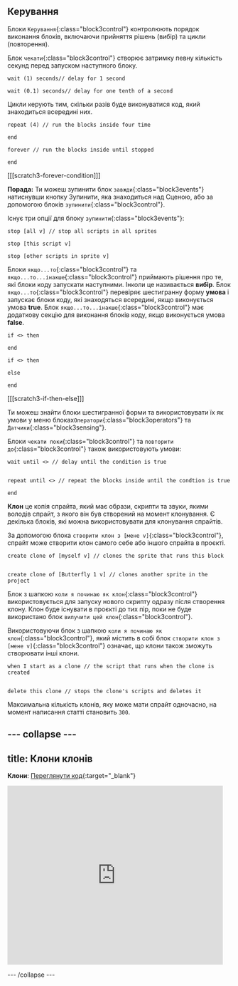 ## Керування

Блоки `Керування`{:class="block3control"} контролюють порядок виконання блоків, включаючи прийняття рішень (вибір) та цикли (повторення).


Блок `чекати`{:class="block3control"} створює затримку певну кількість секунд перед запуском наступного блоку.

```blocks3
wait (1) seconds// delay for 1 second

wait (0.1) seconds// delay for one tenth of a second
```

Цикли керують тим, скільки разів буде виконуватися код, який знаходиться всередині них.

```blocks3
repeat (4) // run the blocks inside four time

end
```

```blocks3
forever // run the blocks inside until stopped

end
```

[[[scratch3-forever-condition]]]

**Порада:** Ти можеш зупинити блок `завжди`{:class="block3events"} натиснувши кнопку Зупинити, яка знаходиться над Сценою, або за допомогою блоків `зупинити`{:class="block3control"}.

Існує три опції для блоку `зупинити`{:class="block3events"}:

```blocks3
stop [all v] // stop all scripts in all sprites

stop [this script v]

stop [other scripts in sprite v]
```

Блоки `якщо...то`{:class="block3control"} та `якщо...то...інакше`{:class="block3control"} приймають рішення про те, які блоки коду запускати наступними. Інколи це називається **вибір**. Блок `якщо...то`{:class="block3control"} перевіряє шестигранну форму **умова** і запускає блоки коду, які знаходяться всередині, якщо виконується умова **true**. Блок `якщо...то...інакше`{:class="block3control"} має додаткову секцію для виконання блоків коду, якщо виконується умова **false**.

```blocks3
if <> then

end

if <> then

else

end
```

[[[scratch3-if-then-else]]]

Ти можеш знайти блоки шестигранної форми та використовувати їх як умови у меню блоках`Оператори`{:class="block3operators"} та `Датчики`{:class="block3sensing"}.

Блоки `чекати поки`{:class="block3control"} та `повторити до`{:class="block3control"} також використовують умови:

```blocks3
wait until <> // delay until the condition is true


repeat until <> // repeat the blocks inside until the condtion is true

end
```

**Клон** це копія спрайта, який має образи, скрипти та звуки, якими володів спрайт, з якого він був створений на момент клонування. Є декілька блоків, які можна використовувати для клонування спрайтів.

За допомогою блока `створити клон з [мене v]`{:class="block3control"}, спрайт може створити клон самого себе або іншого спрайта в проєкті.

```blocks3
create clone of [myself v] // clones the sprite that runs this block


create clone of [Butterfly 1 v] // clones another sprite in the project
```

Блок з шапкою `коли я починаю як клон`{:class="block3control"} використовується для запуску нового скрипту одразу після створення клону. Клон буде існувати в проєкті до тих пір, поки не буде використано блок `вилучити цей клон`{:class="block3control"}.

Використовуючи блок з шапкою `коли я починаю як клон`{:class="block3control"}, який містить в собі блок `створити клон з [мене v]`{:class="block3control"} означає, що клони також зможуть створювати інші клони.

```blocks3
when I start as a clone // the script that runs when the clone is created


delete this clone // stops the clone's scripts and deletes it
```

Максимальна кількість клонів, яку може мати спрайт одночасно, на момент написання статті становить `300`.

--- collapse ---
---
title: Клони клонів
---

**Клони**: [Переглянути код](https://scratch.mit.edu/projects/567544298/editor){:target="_blank"}

<div class="scratch-preview">
  <iframe src="https://scratch.mit.edu/projects/567544298/embed" allowtransparency="true" width="485" height="402" frameborder="0" scrolling="no" allowfullscreen></iframe>
</div>

--- /collapse ---

